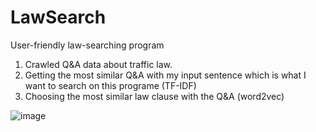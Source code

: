 # LawSearch
User-friendly law-searching program

1. Crawled Q&A data about traffic law.
2. Getting the most similar Q&A with my input sentence which is what I want to search on this programe (TF-IDF)
3. Choosing the most similar law clause with the Q&A (word2vec)

![image](http://funkyimg.com/i/2PcZh.png)
